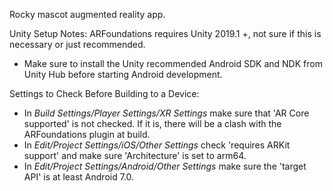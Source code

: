 Rocky mascot augmented reality app.

Unity Setup Notes:
ARFoundations requires Unity 2019.1 +, not sure if this is necessary or just recommended.
  * Make sure to install the Unity recommended Android SDK and NDK from Unity Hub before starting Android development.
 
Settings to Check Before Building to a Device:
  * In *Build Settings/Player Settings/XR Settings* make sure that 'AR Core supported' is not checked. If it is, there will be a    clash with the ARFoundations plugin at build.
  * In *Edit/Project Settings/iOS/Other Settings* check 'requires ARKit support' and make sure 'Architecture' is set to arm64.
  * In *Edit/Project Settings/Android/Other Settings* make sure the 'target API' is at least Android 7.0.
